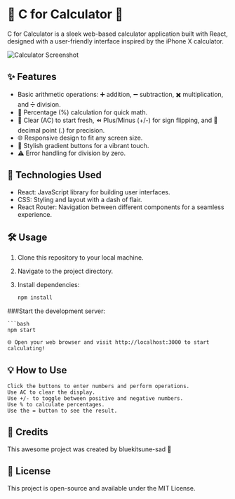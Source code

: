 # 🧮 C for Calculator 📱

C for Calculator is a sleek web-based calculator application built with React, designed with a user-friendly interface inspired by the iPhone X calculator.

![Calculator Screenshot](calculator-screenshot.png)

## ✨ Features

- Basic arithmetic operations: ➕ addition, ➖ subtraction, ✖️ multiplication, and ➗ division.
- 💯 Percentage (%) calculation for quick math.
- 🔄 Clear (AC) to start fresh, ⏪ Plus/Minus (+/-) for sign flipping, and 🔵 decimal point (.) for precision.
- 🌐 Responsive design to fit any screen size.
- 🌈 Stylish gradient buttons for a vibrant touch.
- ⚠️ Error handling for division by zero.

## 🚀 Technologies Used

- React: JavaScript library for building user interfaces.
- CSS: Styling and layout with a dash of flair.
- React Router: Navigation between different components for a seamless experience.

## 🛠️ Usage

1. Clone this repository to your local machine.
2. Navigate to the project directory.
3. Install dependencies:

   ```bash
   npm install

###Start the development server:

    ```bash
    npm start
    
    🌐 Open your web browser and visit http://localhost:3000 to start calculating!

## 💡 How to Use

    Click the buttons to enter numbers and perform operations.
    Use AC to clear the display.
    Use +/- to toggle between positive and negative numbers.
    Use % to calculate percentages.
    Use the = button to see the result.

## 🌟 Credits

This awesome project was created by bluekitsune-sad 🦊

## 📝 License

This project is open-source and available under the MIT License.
